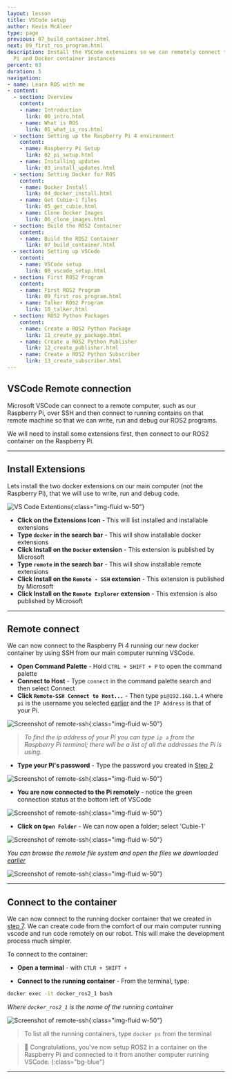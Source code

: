 ```yaml
---
layout: lesson
title: VSCode setup
author: Kevin McAleer
type: page
previous: 07_build_container.html
next: 09_first_ros_program.html
description: Install the VSCode extensions so we can remotely connect to the Raspberry
  Pi and Docker container instances
percent: 63
duration: 5
navigation:
- name: Learn ROS with me
- content:
  - section: Overview
    content:
    - name: Introduction
      link: 00_intro.html
    - name: What is ROS
      link: 01_what_is_ros.html
  - section: Setting up the Raspberry Pi 4 environment
    content:
    - name: Raspberry Pi Setup
      link: 02_pi_setup.html
    - name: Installing updates
      link: 03_install_updates.html
  - section: Setting Docker for ROS
    content:
    - name: Docker Install
      link: 04_docker_install.html
    - name: Get Cubie-1 files
      link: 05_get_cubie.html
    - name: Clone Docker Images
      link: 06_clone_images.html
  - section: Build the ROS2 Container
    content:
    - name: Build the ROS2 Container
      link: 07_build_container.html
  - section: Setting up VSCode
    content:
    - name: VSCode setup
      link: 08_vscode_setup.html
  - section: First ROS2 Program
    content:
    - name: First ROS2 Program
      link: 09_first_ros_program.html
    - name: Talker ROS2 Program
      link: 10_talker.html
  - section: ROS2 Python Packages
    content:
    - name: Create a ROS2 Python Package
      link: 11_create_py_package.html
    - name: Create a ROS2 Python Publisher
      link: 12_create_publisher.html
    - name: Create a ROS2 Python Subscriber
      link: 13_create_subscriber.html
---
```



## VSCode Remote connection

Microsoft VSCode can connect to a remote computer, such as our Raspberry Pi, over SSH and then connect to running contains on that remote machine so that we can write, run and debug our ROS2 programs.

We will need to install some extensions first, then connect to our ROS2 container on the Raspberry Pi.

---

## Install Extensions

Lets install the two docker extensions on our main computer (not the Raspberry Pi), that we will use to write, run and debug code.

![VS Code Extentions](assets/vscode_extensions.png){:class="img-fluid w-50"}

* **Click on the Extensions Icon** - This will list installed and installable extensions
* **Type `docker` in the search bar** - This will show installable docker extensions
* **Click Install on the `Docker` extension** - This extension is published by Microsoft
* **Type `remote` in the search bar** - This will show installable remote extensions
* **Click Install on the `Remote - SSH` extension** - This extension is published by Microsoft
* **Click Install on the `Remote Explorer` extension** - This extension is also published by Microsoft

---

## Remote connect

We can now connect to the Raspberry Pi 4 running our new docker container by using SSH from our main computer running VSCode.

* **Open Command Palette** - Hold `CTRL + SHIFT + P` to open the command palette
* **Connect to Host** - Type `connect` in the command palette search and then select Connect
* **Click `Remote-SSH Connect to Host...`** - Then type `pi@192.168.1.4` where `pi` is the username you selected [earlier](02_pi_setup#setup-the-sd-card-using-raspberry-pi-imager) and the `IP Address` is that of your Pi.

![Screenshot of remote-ssh](assets/remote_ssh01.png){:class="img-fluid w-50"}

> *To find the ip address of your Pi you can type `ip a` from the Raspberry Pi terminal; there will be a list
> of all the addresses the Pi is using.*

* **Type your Pi's password** - Type the password you created in [Step 2](02_pi_setup#setup-the-sd-card-using-raspberry-pi-imager)

![Screenshot of remote-ssh](assets/remote_ssh02.png){:class="img-fluid w-50"}

* **You are now connected to the Pi remotely** - notice the green connection status at the bottom left of VSCode

![Screenshot of remote-ssh](assets/remote_ssh03.png){:class="img-fluid w-50"}

* **Click on `Open Folder`** -  We can now open a folder; select 'Cubie-1'

![Screenshot of remote-ssh](assets/remote_ssh04.png){:class="img-fluid w-50"}

*You can browse the remote file system and open the files we downloaded [earlier](05_get_cubie#get-cubie-1-files)*

![Screenshot of remote-ssh](assets/remote_ssh05.jpg){:class="img-fluid w-50"}

---

## Connect to the container

We can now connect to the running docker container that we created in [step 7](07_build_container#run-the-container). We can create code from the comfort of our main computer running vscode and run code remotely on our robot. This will make the development process much simpler.

To connect to the container:

* **Open a terminal** - with <code>CTLR + SHIFT + `</code>
* **Connect to the running container** - From the terminal, type:

```bash
docker exec -it docker_ros2_1 bash
```

*Where `docker_ros2_1` is the name of the running container*

![Screenshot of remote-ssh](assets/remote_ssh07.png){:class="img-fluid w-50"}

> To list all the running containers, type `docker ps` from the terminal

> 🎉 Congratulations, you've now setup ROS2 in a container on the Raspberry Pi and connected to it from another computer running VSCode.
{:class="bg-blue"}

---
